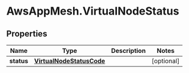 # AwsAppMesh.VirtualNodeStatus

## Properties

Name | Type | Description | Notes
------------ | ------------- | ------------- | -------------
**status** | [**VirtualNodeStatusCode**](VirtualNodeStatusCode.md) |  | [optional] 


